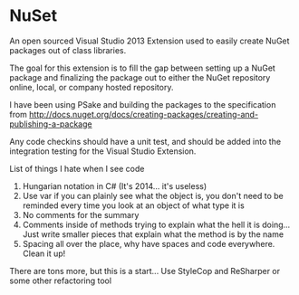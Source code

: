 NuSet
=====

An open sourced Visual Studio 2013 Extension used to easily create NuGet packages out of class libraries.

The goal for this extension is to fill the gap between setting up a NuGet package and finalizing the package out to either the NuGet repository online, local, or company hosted repository. 

I have been using PSake and building the packages to the specification from http://docs.nuget.org/docs/creating-packages/creating-and-publishing-a-package

Any code checkins should have a unit test, and should be added into the integration testing for the Visual Studio Extension.

List of things I hate when I see code
1. Hungarian notation in C# (It's 2014... it's useless)
2. Use var if you can plainly see what the object is, you don't need to be reminded every time you look at an object of what type it is
3. No comments for the summary
4. Comments inside of methods trying to explain what the hell it is doing... Just write smaller pieces that explain what the method is by the name 
5. Spacing all over the place, why have spaces and code everywhere. Clean it up!
 
There are tons more, but this is a start...
Use StyleCop and ReSharper or some other refactoring tool 
